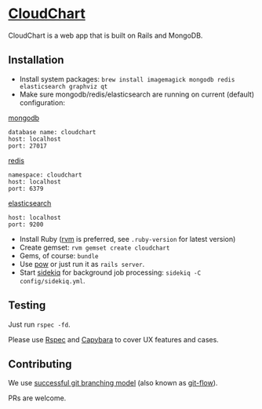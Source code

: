 # [CloudChart](http://cchrt.me)

CloudChart is a web app that is built on Rails and MongoDB.

## Installation

- Install system packages: ```brew install imagemagick mongodb redis elasticsearch graphviz qt```
- Make sure mongodb/redis/elasticsearch are running on current (default) configuration:

[mongodb](http://docs.mongodb.org/manual/installation/)

```
database name: cloudchart
host: localhost
port: 27017
```

[redis](http://redis.io/download)

```
namespace: cloudchart
host: localhost
port: 6379
```

[elasticsearch](http://www.elasticsearch.org/guide/reference/setup/installation/)

```
host: localhost
port: 9200
```

- Install Ruby ([rvm](http://rvm.io) is preferred, see ```.ruby-version``` for latest version)
- Create gemset: ```rvm gemset create cloudchart```
- Gems, of course: ```bundle```
- Use [pow](http://pow.cx/) or just run it as ```rails server```.
- Start [sidekiq](http://sidekiq.org/) for background job processing: ```sidekiq -C config/sidekiq.yml```.

## Testing

Just run ```rspec -fd```.

Please use [Rspec](https://github.com/rspec/rspec) and [Capybara](https://github.com/jnicklas/capybara) to cover UX features and cases.

## Contributing

We use [successful git branching model](http://nvie.com/posts/a-successful-git-branching-model/) (also known as [git-flow](https://github.com/nvie/gitflow)).

PRs are welcome.
